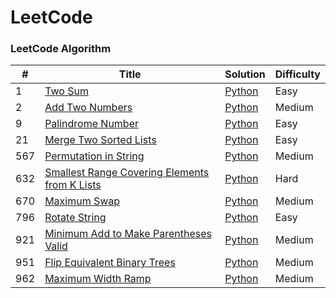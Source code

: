 # LeetCode

### LeetCode Algorithm

| #   | Title                                                                                                                                     | Solution                                                           | Difficulty |
| --- | ----------------------------------------------------------------------------------------------------------------------------------------- | ------------------------------------------------------------------ | ---------- |
| 1   | [Two Sum](https://leetcode.com/problems/two-sum/)                                                                                         | [Python](./Python/two_sum.py)                                      | Easy       |
| 2   | [Add Two Numbers](https://leetcode.com/problems/add-two-numbers/)                                                                         | [Python](./Python/add_two_numbers.py)                              | Medium     |
| 9   | [Palindrome Number](https://leetcode.com/problems/palindrome-number/description/)                                                         | [Python](./Python/palindrome_number.py)                            | Easy       |
| 21  | [Merge Two Sorted Lists](https://leetcode.com/problems/merge-two-sorted-lists/description/)                                               | [Python](./Python/merge_two_sorted_list.py)                        | Easy       |
| 567 | [Permutation in String](https://leetcode.com/problems/permutation-in-string/description/)                                                 | [Python](./Python/permutation_in_string.py)                        | Medium     |
| 632 | [Smallest Range Covering Elements from K Lists](https://leetcode.com/problems/smallest-range-covering-elements-from-k-lists/description/) | [Python](./Python/smallest_range_covering_elements_from_k_list.py) | Hard       |
| 670 | [Maximum Swap](https://leetcode.com/problems/maximum-swap/description/) | [Python](./Python/maximum_swap.py) | Medium       |
| 796 | [Rotate String](https://leetcode.com/problems/rotate-string/description/) | [Python](./Python/rotate_string.py) | Easy       |
| 921 | [Minimum Add to Make Parentheses Valid](https://leetcode.com/problems/minimum-add-to-make-parentheses-valid/description/) | [Python](./Python/minimum_add_to_make_parentheses_valid.py) | Medium       |
| 951 | [Flip Equivalent Binary Trees](https://leetcode.com/problems/flip-equivalent-binary-trees/description/) | [Python](./Python/flip_equivalent_binary_trees.py) | Medium       |
| 962 | [Maximum Width Ramp](https://leetcode.com/problems/maximum-width-ramp/description/) | [Python](./Python/maximum_width_ramp.py) | Medium       |

